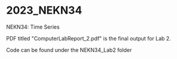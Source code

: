 # 2023_NEKN34
NEKN34: Time Series

PDF titled "ComputerLabReport_2.pdf" is the final output for Lab 2.

Code can be found under the NEKN34_Lab2 folder
